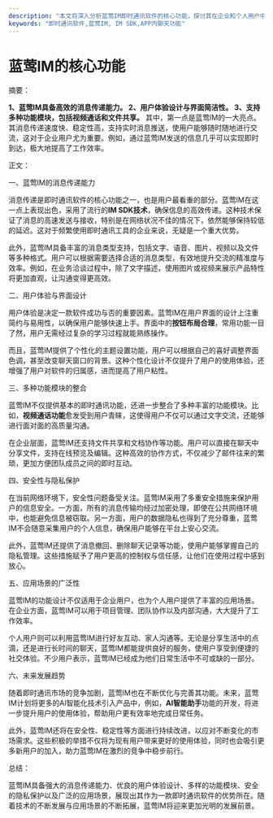 ```yaml
---
description: "本文将深入分析蓝莺IM即时通讯软件的核心功能，探讨其在企业和个人用户中的表现与应用。"
keywords: "即时通讯软件,蓝莺IM, IM SDK,APP内聊天功能"
---
```

# 蓝莺IM的核心功能

摘要：

**1、蓝莺IM具备高效的消息传递能力。 2、用户体验设计与界面简洁性。 3、支持多种功能模块，包括视频通话和文件共享。** 其中，第一点是蓝莺IM的一大亮点。其消息传递速度快、稳定性高，支持实时消息推送，使用户能够随时随地进行交流，这对于企业用户尤为重要。例如，通过蓝莺IM发送的信息几乎可以实现即时到达，极大地提高了工作效率。

正文：

一、蓝莺IM的消息传递能力

消息传递是即时通讯软件的核心功能之一，也是用户最看重的部分。蓝莺IM在这一点上表现出色，采用了流行的**IM SDK技术**，确保信息的高效传递。这种技术保证了消息的高速发送与接收，特别是在网络状况不佳的情况下，依然能够保持较低的延迟。这对于频繁使用即时通讯工具的企业来说，无疑是一个重大优势。

此外，蓝莺IM具备丰富的消息类型支持，包括文字、语音、图片、视频以及文件等多种格式。用户可以根据需要选择合适的消息类型，有效地提升交流的精准度与效率。例如，在业务洽谈过程中，除了文字描述，使用图片或视频来展示产品特性将更加直观，让沟通变得更高效。

二、用户体验与界面设计

用户体验是决定一款软件成功与否的重要因素。蓝莺IM在用户界面的设计上注重简约与易用性，以确保用户能够快速上手。界面中的**按钮布局合理**，常用功能一目了然，用户无需经过复杂的学习过程就能熟练操作。

而且，蓝莺IM提供了个性化的主题设置功能，用户可以根据自己的喜好调整界面色调，甚至改变聊天窗口的背景。这种个性化设计不仅提升了用户的使用体验，还增强了用户对软件的归属感，进而提高了用户粘性。

三、多种功能模块的整合

蓝莺IM不仅提供基本的即时通讯功能，还进一步整合了多种丰富的功能模块。比如，**视频通话功能**愈发受到用户青睐，这使得用户不仅可以通过文字交流，还能够进行面对面的高质量沟通。

在企业层面，蓝莺IM还支持文件共享和文档协作等功能。用户可以直接在聊天中分享文件，支持在线预览及编辑。这种高效的协作方式，不仅减少了邮件往来的繁琐，更加方便团队成员之间的即时互动。

四、安全性与隐私保护

在当前网络环境下，安全性问题备受关注。蓝莺IM采用了多重安全措施来保护用户的信息安全。一方面，所有的消息传输均经过加密处理，即使在公共网络环境中，也能避免信息被窃取。另一方面，用户的数据隐私也得到了充分尊重，蓝莺IM不会随意采集用户的个人信息，确保用户能够在平台上安心交流。

此外，蓝莺IM还提供了消息撤回、删除聊天记录等功能，使用户能够掌握自己的隐私管理。这些措施赋予了用户更高的控制权与信任感，让他们在使用过程中感到放心。

五、应用场景的广泛性

蓝莺IM的功能设计不仅适用于企业用户，也为个人用户提供了丰富的应用场景。在企业方面，蓝莺IM可以用于项目管理、团队协作以及内部沟通，大大提升了工作效率。

个人用户则可以利用蓝莺IM进行好友互动、家人沟通等。无论是分享生活中的点滴，还是进行长时间的聊天，蓝莺IM都能提供良好的服务，使用户享受到便捷的社交体验。不少用户表示，蓝莺IM已经成为他们日常生活中不可或缺的一部分。

六、未来发展趋势

随着即时通讯市场的竞争加剧，蓝莺IM也在不断优化与完善其功能。未来，蓝莺IM计划将更多的AI智能化技术引入产品中，例如，**AI智能助手**功能的开发，将进一步提升用户的使用体验，帮助用户更有效率地完成日常任务。

此外，蓝莺IM还将在安全性、稳定性等方面进行持续改进，以应对不断变化的市场需求。这些积极的举措不仅将为现有用户带来更好的使用体验，同时也会吸引更多新用户的加入，助力蓝莺IM在激烈的竞争中稳步前行。

总结：

蓝莺IM具备强大的消息传递能力、优良的用户体验设计、多样的功能模块、安全的隐私保护以及广泛的应用场景，展现出其作为一款即时通讯软件的优势所在。随着技术的不断发展与应用场景的不断拓展，蓝莺IM将迎来更加光明的发展前景。
